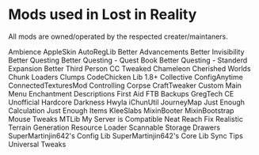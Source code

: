 # Mods used in Lost in Reality

All mods are owned/operated by the respected creater/maintaners.

Ambience
AppleSkin
AutoRegLib
Better Advancements
Better Invisibility
Better Questing
Better Questing - Quest Book
Better Questing - Standerd Expansion
Better Third Person
CC Tweaked
Chameleon
Cherished Worlds
Chunk Loaders
Clumps
CodeChicken Lib 1.8+
Collective
ConfigAnytime
ConnectedTexturesMod
Controlling
Corpse
CraftTweaker
Custom Main Menu
Enchantment Descriptions
First Aid
FTB Backups
GregTech CE Unofficial
Hardcore Darkness
Hwyla
iChunUtil
JourneyMap
Just Enough Calculation
Just Enough Items
KleeSlabs
MixinBooter
MixinBootstrap
Mouse Tweaks
MTLib
My Server is Compatible
Neat
Reach Fix
Realistic Terrain Generation
Resource Loader
Scannable
Storage Drawers
SuperMartinjin642's Config Lib
SuperMartinjin642's Core Lib
Sync
Tips
Universal Tweaks